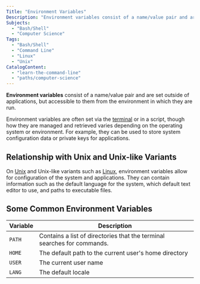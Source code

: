 ```yaml
---
Title: "Environment Variables"
Description: "Environment variables consist of a name/value pair and are set outside of applications, but accessible to them from the environment in which they are run."
Subjects:
  - "Bash/Shell"
  - "Computer Science"
Tags:
  - "Bash/Shell"
  - "Command Line"
  - "Linux"
  - "Unix"
CatalogContent:
  - "learn-the-command-line"
  - "paths/computer-science"
---
```


**Environment variables** consist of a name/value pair and are set outside of applications, but accessible to them from the environment in which they are run.

Environment variables are often set via the [terminal](https://www.codecademy.com/resources/docs/general/terminal) or in a script, though how they are managed and retrieved varies depending on the operating system or environment. For example, they can be used to store system configuration data or private keys for applications.

## Relationship with Unix and Unix-like Variants

On [Unix](https://www.codecademy.com/resources/docs/general/unix) and Unix-like variants such as [Linux](https://www.codecademy.com/resources/docs/open-source/linux), environment variables allow for configuration of the system and applications. They can contain information such as the default language for the system, which default text editor to use, and paths to executable files.

## Some Common Environment Variables

| Variable | Description                                                             |
| -------- | ----------------------------------------------------------------------- |
| `PATH`   | Contains a list of directories that the terminal searches for commands. |
| `HOME`   | The default path to the current user's home directory                   |
| `USER`   | The current user name                                                   |
| `LANG`   | The default locale                                                      |
